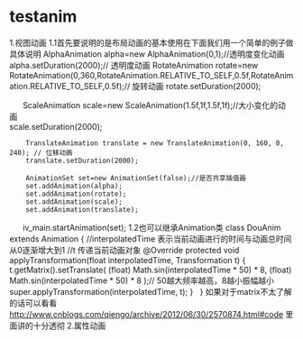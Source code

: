 # testanim
1.视图动画
1.1首先要说明的是布局动画的基本使用在下面我们用一个简单的例子做具体说明
        AlphaAnimation alpha=new AlphaAnimation(0,1);//透明度变化动画
        alpha.setDuration(2000);// 透明度动画
        RotateAnimation rotate=new RotateAnimation(0,360,RotateAnimation.RELATIVE_TO_SELF,0.5f,RotateAnimation.RELATIVE_TO_SELF,0.5f);// 旋转动画
        rotate.setDuration(2000);

        ScaleAnimation scale=new ScaleAnimation(1.5f,1f,1.5f,1f);//大小变化的动画  
        scale.setDuration(2000);

        TranslateAnimation translate = new TranslateAnimation(0, 160, 0, 240); // 位移动画
        translate.setDuration(2000);

        AnimationSet set=new AnimationSet(false);//是否共享插值器
        set.addAnimation(alpha);
        set.addAnimation(rotate);
        set.addAnimation(scale);
        set.addAnimation(translate);
        iv_main.startAnimation(set);
1.2也可以继承Animation类
       class DouAnim extends Animation {
        //interpolatedTime 表示当前动画进行的时间与动画总时间 从0逐渐增大到1
        //t 传递当前动画对象
        @Override
        protected void applyTransformation(float interpolatedTime, Transformation t) {
            t.getMatrix().setTranslate(
                    (float) Math.sin(interpolatedTime * 50) * 8,
                    (float) Math.sin(interpolatedTime * 50) * 8
            );// 50越大频率越高，8越小振幅越小
            super.applyTransformation(interpolatedTime, t);
        }
    }
如果对于matrix不太了解的话可以看看 http://www.cnblogs.com/qiengo/archive/2012/06/30/2570874.html#code 里面讲的十分透彻
2.属性动画
















